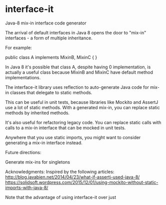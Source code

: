 # interface-it
Java-8 mix-in interface code generator

The arrival of default interfaces in Java 8 opens the door to "mix-in" interfaces - a form of multiple inheritance.

For example:

public class A implements MixinB, MixinC {
}

In Java 8 it's possible that class A, despite having 0 implementation, is actually a useful class because MixinB and MixinC have
default method implementations.

The interface-it library uses reflection to auto-generate Java code for mix-in classes that delegate to static methods.  

This can be useful in unit tests, because libraries like Mockito and AssertJ use a lot of static methods. With a generated 
mix-in, you can replace static methods by inherited methods.

It's also useful for refactoring legacy code. You can replace static calls with calls to a mix-in interface that can be mocked
in unit tests.

Anywhere that you use static imports, you might want to consider generating a mix-in interface instead.

Future directions:

Generate mix-ins for singletons

Acknowledgments: 
Inspired by the following articles:
http://blog.javabien.net/2014/04/23/what-if-assertj-used-java-8/
https://solidsoft.wordpress.com/2015/12/01/using-mockito-without-static-imports-with-java-8/

Note that the advantage of using interface-it over just 
